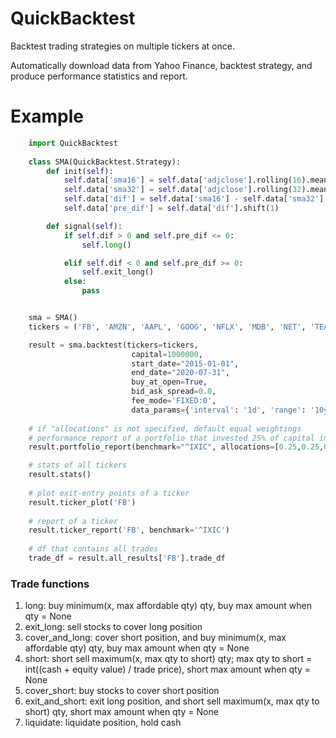 # QuickBacktest

Backtest trading strategies on multiple tickers at once.

Automatically download data from Yahoo Finance, backtest strategy, and produce performance statistics and report.

# Example
```python
    import QuickBacktest
    
    class SMA(QuickBacktest.Strategy):
        def init(self):
            self.data['sma16'] = self.data['adjclose'].rolling(16).mean()
            self.data['sma32'] = self.data['adjclose'].rolling(32).mean()
            self.data['dif'] = self.data['sma16'] - self.data['sma32']
            self.data['pre_dif'] = self.data['dif'].shift(1)

        def signal(self):
            if self.dif > 0 and self.pre_dif <= 0:
                self.long()

            elif self.dif < 0 and self.pre_dif >= 0:
                self.exit_long()
            else:
                pass


    sma = SMA()
    tickers = ('FB', 'AMZN', 'AAPL', 'GOOG', 'NFLX', 'MDB', 'NET', 'TEAM', 'CRM')

    result = sma.backtest(tickers=tickers,
                           capital=1000000,
                           start_date="2015-01-01",
                           end_date="2020-07-31",
                           buy_at_open=True,
                           bid_ask_spread=0.0,
                           fee_mode='FIXED:0',
                           data_params={'interval': '1d', 'range': '10y'})
                      
    # if "allocations" is not specified, default equal weightings
    # performance report of a portfolio that invested 25% of capital in each ticker
    result.portfolio_report(benchmark="^IXIC", allocations=[0.25,0.25,0.25,0.25])

    # stats of all tickers
    result.stats()
    
    # plot exit-entry points of a ticker
    result.ticker_plot('FB')
    
    # report of a ticker
    result.ticker_report('FB', benchmark='^IXIC')
    
    # df that contains all trades
    trade_df = result.all_results['FB'].trade_df
```

### Trade functions
1. long: buy minimum(x, max affordable qty) qty, buy max amount when qty = None
2. exit_long: sell stocks to cover long position
3. cover_and_long: cover short position, and buy minimum(x, max affordable qty) qty, buy max amount when qty = None
4. short: short sell maximum(x, max qty to short) qty; max qty to short = int((cash + equity value) / trade price), short max amount when qty = None
5. cover_short: buy stocks to cover short position
6. exit_and_short: exit long position, and short sell maximum(x, max qty to short) qty, short max amount when qty = None
7. liquidate: liquidate position, hold cash



